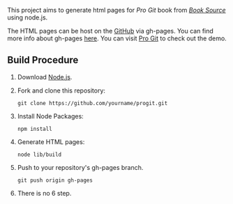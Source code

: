 This project aims to generate html pages for *Pro Git* book from [*Book Source*](https://github.com/progit/progit) using node.js.

The HTML pages can be host on the [GitHub](http://github.com) via gh-pages. You can find more info about gh-pages [here](http://pages.github.com/).
You can visit [Pro Git](http://iissnan.com/progit) to check out the demo.

## Build Procedure

1. Download [Node.js](http://nodejs.org).
2. Fork and clone this repository:

    ```
    git clone https://github.com/yourname/progit.git
    ```
3. Install Node Packages:
    
    ```
    npm install
    ```
    
4. Generate HTML pages:
    
    ```
    node lib/build
    ```
   
5. Push to your repository's gh-pages branch.

    ```
    git push origin gh-pages
    ```

6. There is no 6 step.

